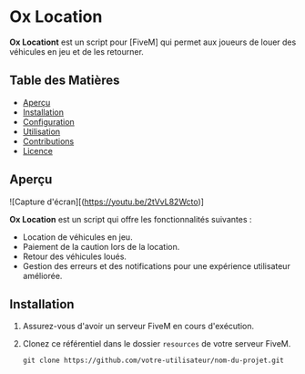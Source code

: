 # Ox Location

**Ox Locationt** est un script pour [FiveM] qui permet aux joueurs de louer des véhicules en jeu et de les retourner.

## Table des Matières

- [Aperçu](#aperçu)
- [Installation](#installation)
- [Configuration](#configuration)
- [Utilisation](#utilisation)
- [Contributions](#contributions)
- [Licence](#licence)

## Aperçu

![Capture d'écran][(https://youtu.be/2tVvL82Wcto)]

**Ox Location** est un script qui offre les fonctionnalités suivantes :

- Location de véhicules en jeu.
- Paiement de la caution lors de la location.
- Retour des véhicules loués.
- Gestion des erreurs et des notifications pour une expérience utilisateur améliorée.

## Installation

1. Assurez-vous d'avoir un serveur FiveM en cours d'exécution.
2. Clonez ce référentiel dans le dossier `resources` de votre serveur FiveM.

   ```shell
   git clone https://github.com/votre-utilisateur/nom-du-projet.git
